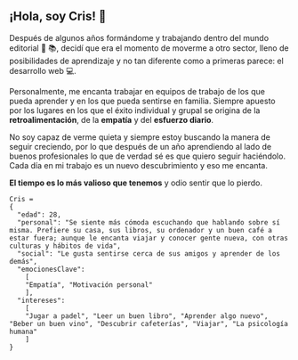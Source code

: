 
## ¡Hola, soy Cris! 👋

Después de algunos años formándome y trabajando dentro del mundo editorial 📒 📚, decidí que era el momento de moverme a otro sector, lleno de posibilidades de aprendizaje y no tan diferente como a primeras parece: el desarrollo web  💻. 

Personalmente, me encanta trabajar en equipos de trabajo de los que pueda aprender y en los que pueda sentirse en familia. Siempre apuesto por los lugares en los que el éxito individual y grupal se origina de la **retroalimentación**, de la **empatía** y del **esfuerzo diario**. 

No soy capaz de verme quieta y siempre estoy buscando la manera de seguir creciendo, por lo que después de un año aprendiendo al lado de buenos profesionales lo que de verdad sé es que quiero seguir haciéndolo. Cada día en mi trabajo es un nuevo descubrimiento y eso me encanta.

**El tiempo es lo más valioso que tenemos** y odio sentir que lo pierdo.

```
Cris =
{ 
  "edad": 28,
  "personal": "Se siente más cómoda escuchando que hablando sobre sí misma. Prefiere su casa, sus libros, su ordenador y un buen café a estar fuera; aunque le encanta viajar y conocer gente nueva, con otras culturas y hábitos de vida",
  "social": "Le gusta sentirse cerca de sus amigos y aprender de los demás",
  "emocionesClave": 
    [
    "Empatía", "Motivación personal"
    ],
  "intereses": 
    [
    "Jugar a padel", "Leer un buen libro", "Aprender algo nuevo", "Beber un buen vino", "Descubrir cafeterías", "Viajar", "La psicología humana"
    ]
}

```
